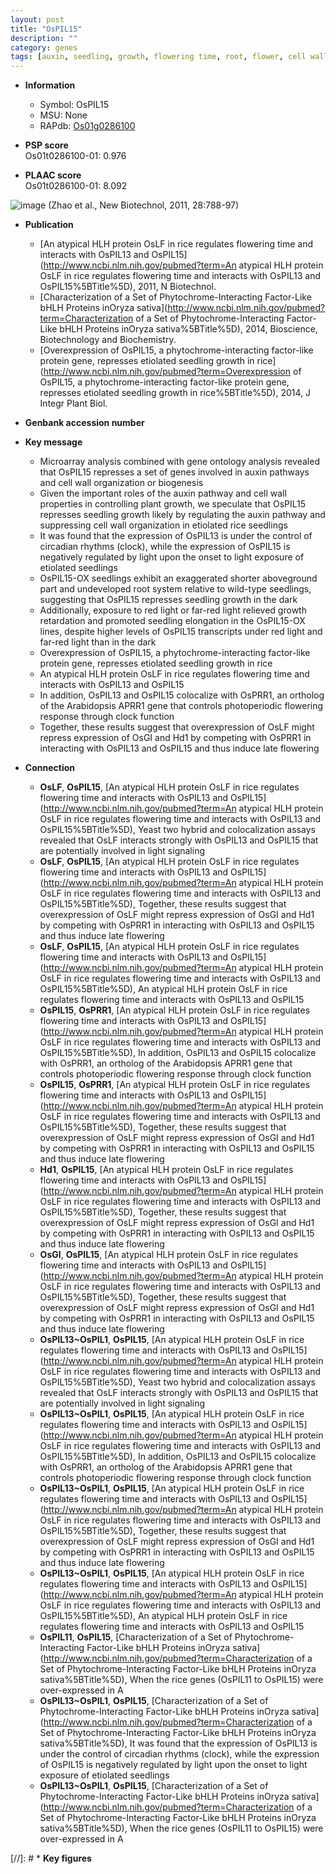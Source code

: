 ```yaml
---
layout: post
title: "OsPIL15"
description: ""
category: genes
tags: [auxin, seedling, growth, flowering time, root, flower, cell wall]
---
```


* **Information**  
    + Symbol: OsPIL15  
    + MSU: None  
    + RAPdb: [Os01g0286100](http://rapdb.dna.affrc.go.jp/viewer/gbrowse_details/irgsp1?name=Os01g0286100)  

* **PSP score**  
    Os01t0286100-01: 0.976 

* **PLAAC score**  
    Os01t0286100-01: 8.092

![image](https://github.com/ricePSP/ricePSP.github.io/assets/24507924/cf0b528a-0037-4e09-9192-1e37e3b24832)
(Zhao et al., New Biotechnol, 2011, 28:788-97)

* **Publication**  
    + [An atypical HLH protein OsLF in rice regulates flowering time and interacts with OsPIL13 and OsPIL15](http://www.ncbi.nlm.nih.gov/pubmed?term=An atypical HLH protein OsLF in rice regulates flowering time and interacts with OsPIL13 and OsPIL15%5BTitle%5D), 2011, N Biotechnol.
    + [Characterization of a Set of Phytochrome-Interacting Factor-Like bHLH Proteins inOryza sativa](http://www.ncbi.nlm.nih.gov/pubmed?term=Characterization of a Set of Phytochrome-Interacting Factor-Like bHLH Proteins inOryza sativa%5BTitle%5D), 2014, Bioscience, Biotechnology and Biochemistry.
    + [Overexpression of OsPIL15, a phytochrome-interacting factor-like protein gene, represses etiolated seedling growth in rice](http://www.ncbi.nlm.nih.gov/pubmed?term=Overexpression of OsPIL15, a phytochrome-interacting factor-like protein gene, represses etiolated seedling growth in rice%5BTitle%5D), 2014, J Integr Plant Biol.

* **Genbank accession number**  

* **Key message**  
    + Microarray analysis combined with gene ontology analysis revealed that OsPIL15 represses a set of genes involved in auxin pathways and cell wall organization or biogenesis
    + Given the important roles of the auxin pathway and cell wall properties in controlling plant growth, we speculate that OsPIL15 represses seedling growth likely by regulating the auxin pathway and suppressing cell wall organization in etiolated rice seedlings
    + It was found that the expression of OsPIL13 is under the control of circadian rhythms (clock), while the expression of OsPIL15 is negatively regulated by light upon the onset to light exposure of etiolated seedlings
    + OsPIL15-OX seedlings exhibit an exaggerated shorter aboveground part and undeveloped root system relative to wild-type seedlings, suggesting that OsPIL15 represses seedling growth in the dark
    + Additionally, exposure to red light or far-red light relieved growth retardation and promoted seedling elongation in the OsPIL15-OX lines, despite higher levels of OsPIL15 transcripts under red light and far-red light than in the dark
    + Overexpression of OsPIL15, a phytochrome-interacting factor-like protein gene, represses etiolated seedling growth in rice
    + An atypical HLH protein OsLF in rice regulates flowering time and interacts with OsPIL13 and OsPIL15
    + In addition, OsPIL13 and OsPIL15 colocalize with OsPRR1, an ortholog of the Arabidopsis APRR1 gene that controls photoperiodic flowering response through clock function
    + Together, these results suggest that overexpression of OsLF might repress expression of OsGI and Hd1 by competing with OsPRR1 in interacting with OsPIL13 and OsPIL15 and thus induce late flowering

* **Connection**  
    + __OsLF__, __OsPIL15__, [An atypical HLH protein OsLF in rice regulates flowering time and interacts with OsPIL13 and OsPIL15](http://www.ncbi.nlm.nih.gov/pubmed?term=An atypical HLH protein OsLF in rice regulates flowering time and interacts with OsPIL13 and OsPIL15%5BTitle%5D), Yeast two hybrid and colocalization assays revealed that OsLF interacts strongly with OsPIL13 and OsPIL15 that are potentially involved in light signaling
    + __OsLF__, __OsPIL15__, [An atypical HLH protein OsLF in rice regulates flowering time and interacts with OsPIL13 and OsPIL15](http://www.ncbi.nlm.nih.gov/pubmed?term=An atypical HLH protein OsLF in rice regulates flowering time and interacts with OsPIL13 and OsPIL15%5BTitle%5D), Together, these results suggest that overexpression of OsLF might repress expression of OsGI and Hd1 by competing with OsPRR1 in interacting with OsPIL13 and OsPIL15 and thus induce late flowering
    + __OsLF__, __OsPIL15__, [An atypical HLH protein OsLF in rice regulates flowering time and interacts with OsPIL13 and OsPIL15](http://www.ncbi.nlm.nih.gov/pubmed?term=An atypical HLH protein OsLF in rice regulates flowering time and interacts with OsPIL13 and OsPIL15%5BTitle%5D), An atypical HLH protein OsLF in rice regulates flowering time and interacts with OsPIL13 and OsPIL15
    + __OsPIL15__, __OsPRR1__, [An atypical HLH protein OsLF in rice regulates flowering time and interacts with OsPIL13 and OsPIL15](http://www.ncbi.nlm.nih.gov/pubmed?term=An atypical HLH protein OsLF in rice regulates flowering time and interacts with OsPIL13 and OsPIL15%5BTitle%5D), In addition, OsPIL13 and OsPIL15 colocalize with OsPRR1, an ortholog of the Arabidopsis APRR1 gene that controls photoperiodic flowering response through clock function
    + __OsPIL15__, __OsPRR1__, [An atypical HLH protein OsLF in rice regulates flowering time and interacts with OsPIL13 and OsPIL15](http://www.ncbi.nlm.nih.gov/pubmed?term=An atypical HLH protein OsLF in rice regulates flowering time and interacts with OsPIL13 and OsPIL15%5BTitle%5D), Together, these results suggest that overexpression of OsLF might repress expression of OsGI and Hd1 by competing with OsPRR1 in interacting with OsPIL13 and OsPIL15 and thus induce late flowering
    + __Hd1__, __OsPIL15__, [An atypical HLH protein OsLF in rice regulates flowering time and interacts with OsPIL13 and OsPIL15](http://www.ncbi.nlm.nih.gov/pubmed?term=An atypical HLH protein OsLF in rice regulates flowering time and interacts with OsPIL13 and OsPIL15%5BTitle%5D), Together, these results suggest that overexpression of OsLF might repress expression of OsGI and Hd1 by competing with OsPRR1 in interacting with OsPIL13 and OsPIL15 and thus induce late flowering
    + __OsGI__, __OsPIL15__, [An atypical HLH protein OsLF in rice regulates flowering time and interacts with OsPIL13 and OsPIL15](http://www.ncbi.nlm.nih.gov/pubmed?term=An atypical HLH protein OsLF in rice regulates flowering time and interacts with OsPIL13 and OsPIL15%5BTitle%5D), Together, these results suggest that overexpression of OsLF might repress expression of OsGI and Hd1 by competing with OsPRR1 in interacting with OsPIL13 and OsPIL15 and thus induce late flowering
    + __OsPIL13~OsPIL1__, __OsPIL15__, [An atypical HLH protein OsLF in rice regulates flowering time and interacts with OsPIL13 and OsPIL15](http://www.ncbi.nlm.nih.gov/pubmed?term=An atypical HLH protein OsLF in rice regulates flowering time and interacts with OsPIL13 and OsPIL15%5BTitle%5D), Yeast two hybrid and colocalization assays revealed that OsLF interacts strongly with OsPIL13 and OsPIL15 that are potentially involved in light signaling
    + __OsPIL13~OsPIL1__, __OsPIL15__, [An atypical HLH protein OsLF in rice regulates flowering time and interacts with OsPIL13 and OsPIL15](http://www.ncbi.nlm.nih.gov/pubmed?term=An atypical HLH protein OsLF in rice regulates flowering time and interacts with OsPIL13 and OsPIL15%5BTitle%5D), In addition, OsPIL13 and OsPIL15 colocalize with OsPRR1, an ortholog of the Arabidopsis APRR1 gene that controls photoperiodic flowering response through clock function
    + __OsPIL13~OsPIL1__, __OsPIL15__, [An atypical HLH protein OsLF in rice regulates flowering time and interacts with OsPIL13 and OsPIL15](http://www.ncbi.nlm.nih.gov/pubmed?term=An atypical HLH protein OsLF in rice regulates flowering time and interacts with OsPIL13 and OsPIL15%5BTitle%5D), Together, these results suggest that overexpression of OsLF might repress expression of OsGI and Hd1 by competing with OsPRR1 in interacting with OsPIL13 and OsPIL15 and thus induce late flowering
    + __OsPIL13~OsPIL1__, __OsPIL15__, [An atypical HLH protein OsLF in rice regulates flowering time and interacts with OsPIL13 and OsPIL15](http://www.ncbi.nlm.nih.gov/pubmed?term=An atypical HLH protein OsLF in rice regulates flowering time and interacts with OsPIL13 and OsPIL15%5BTitle%5D), An atypical HLH protein OsLF in rice regulates flowering time and interacts with OsPIL13 and OsPIL15
    + __OsPIL11__, __OsPIL15__, [Characterization of a Set of Phytochrome-Interacting Factor-Like bHLH Proteins inOryza sativa](http://www.ncbi.nlm.nih.gov/pubmed?term=Characterization of a Set of Phytochrome-Interacting Factor-Like bHLH Proteins inOryza sativa%5BTitle%5D), When the rice genes (OsPIL11 to OsPIL15) were over-expressed in A
    + __OsPIL13~OsPIL1__, __OsPIL15__, [Characterization of a Set of Phytochrome-Interacting Factor-Like bHLH Proteins inOryza sativa](http://www.ncbi.nlm.nih.gov/pubmed?term=Characterization of a Set of Phytochrome-Interacting Factor-Like bHLH Proteins inOryza sativa%5BTitle%5D), It was found that the expression of OsPIL13 is under the control of circadian rhythms (clock), while the expression of OsPIL15 is negatively regulated by light upon the onset to light exposure of etiolated seedlings
    + __OsPIL13~OsPIL1__, __OsPIL15__, [Characterization of a Set of Phytochrome-Interacting Factor-Like bHLH Proteins inOryza sativa](http://www.ncbi.nlm.nih.gov/pubmed?term=Characterization of a Set of Phytochrome-Interacting Factor-Like bHLH Proteins inOryza sativa%5BTitle%5D), When the rice genes (OsPIL11 to OsPIL15) were over-expressed in A

[//]: # * **Key figures**  


